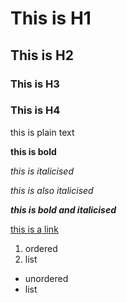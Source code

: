 # This is H1
## This is H2
### This is H3
### This is H4

this is plain text

**this is bold**

*this is italicised* 

_this is also italicised_

__*this is bold and italicised*__

[this is a link](example.com)

1. ordered
2. list

- unordered
- list